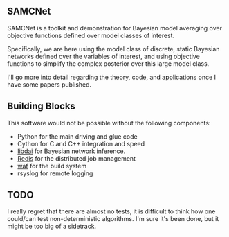 ## SAMCNet

SAMCNet is a toolkit and demonstration for Bayesian model averaging over 
objective functions defined over model classes of interest.

Specifically, we are here using the model class of discrete, static Bayesian 
networks defined over the variables of interest, and using objective functions 
to simplify the complex posterior over this large model class.

I'll go more into detail regarding the theory, code, and applications once I 
have some papers published.

## Building Blocks

This software would not be possible without the following components:
- Python for the main driving and glue code
- Cython for C and C++ integration and speed
- [libdai](http://cs.ru.nl/~jorism/libDAI/) for Bayesian network inference.
- [Redis](http://redis.io) for the distributed job management
- [waf](http://code.google.com/p/waf/) for the build system
- rsyslog for remote logging

## TODO

I really regret that there are almost no tests, it is difficult to think how 
one could/can test non-deterministic algorithms. I'm sure it's been done, but 
it might be too big of a sidetrack.
